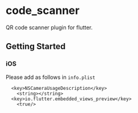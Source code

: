 # code_scanner

QR code scanner plugin for flutter.

## Getting Started

### iOS
Please add as follows in <code>info.plist</code>
```
  <key>NSCameraUsageDescription</key>
	<string></string>
  <key>io.flutter.embedded_views_preview</key>
	<true/>
```
